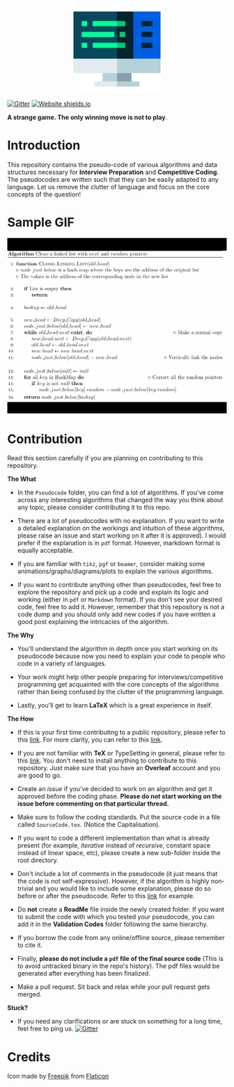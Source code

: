 <p align="center">
  <img width="200" height="200" src="Images/Icon.png">
</p>

[![Gitter](https://badges.gitter.im/algorithmic-pseudocode/community.svg)](https://gitter.im/algorithmic-pseudocode/community?utm_source=badge&utm_medium=badge&utm_campaign=pr-badge) [![Website shields.io](https://img.shields.io/website-up-down-green-red/http/shields.io.svg)](https://just-a-visitor.github.io/) 

**A strange game. The only winning move is not to play**.

# Introduction
This repository contains the pseudo-code of various algorithms and data structures necessary for **Interview Preparation** and **Competitive Coding**. The pseudocodes are written such that they can be easily adapted to any language. Let us remove the clutter of language and focus on the core concepts of the question!


# Sample GIF
![Images](Images/Sample.gif)

# Contribution
Read this section carefully if you are planning on contributing to this repository. 

**The What**

* In the `Pseudocode` folder, you can find a lot of algorithms. If you've come across any interesting algorithms that changed the way you think about any topic, please consider contributing it to this repo.

* There are a lot of pseudocodes with no explanation. If you want to write a detailed explanation on the workings and intuition of these algorithms, please raise an issue and start working on it after it is approved). I would prefer if the explanation is in `pdf` format. However, markdown format is equally acceptable.

* If you are familiar with `tikz`, `pgf` or `beamer`, consider making some animations/graphs/diagrams/plots to explain the various algorithms.

* If you want to contribute anything other than pseudocodes, feel free to explore the repository and pick up a code and explain its logic and working (either in `pdf` or `Markdown` format).  If you don't see your desired code, feel free to add it. However, remember that this repository is not a code dump and you should only add new codes if you have written a good post explaining the intricacies of the algorithm.

**The Why**

* You'll understand the algorithm in depth once you start working on its pseudocode because now you need to explain your code to people who code in a variety of languages. 

* Your work might help other people preparing for interviews/competitive programming get acquainted with the core concepts of the algorithms rather than being confused by the clutter of the programming language.

* Lastly, you'll get to learn **LaTeX** which is a great experience in itself. 

**The How**

* If this is your first time contributing to a public repository, please refer to this [link](https://akrabat.com/the-beginners-guide-to-contributing-to-a-github-project/). For more clarity, you can refer to this [link](https://github.com/MarcDiethelm/contributing).

* If you are not familiar with **TeX** or TypeSetting in general, please refer to this [link](https://www.overleaf.com/learn/latex/Learn_LaTeX_in_30_minutes). You don't need to install anything to contribute to this repository. Just make sure that you have an **Overleaf** account and you are good to go.

* Create an _issue_ if you've decided to work on an algorithm and get it approved before the coding phase. **Please do not start working on the issue before commenting on that particular thread.**

* Make sure to follow the coding standards. Put the source code in a file called `SourceCode.tex`. (Notice the Capitalisation).

* If you want to code a different implementation than what is already present (for example, _iterative_ instead of _recursive_, constant space instead of linear space, etc), please create a new sub-folder inside the root directory.

* Don't include a lot of comments in the pseudocode (it just means that the code is not self-expressive). However, if the algorithm is highly non-trivial and you would like to include some explanation, please do so before or after the pseudocode. Refer to this [link](Pseudocode/Heaps/Median%20in%20a%20Stream%20of%20Integers/Median%20in%20Stream.pdf) for example. 

* Do **not** create a **ReadMe** file inside the newly created folder. If you want to submit the code with which you tested your pseudocode, you can add it in the **Validation Codes** folder following the same hierarchy.

* If you borrow the code from any online/offline source, please remember to cite it.

* Finally, **please do not include a `pdf` file of the final source code** (This is to avoid untracked binary in the repo's history). The pdf files would be generated after everything has been finalized.

* Make a pull request. Sit back and relax while your pull request gets merged.

**Stuck?**
  * If you need any clarifications or are stuck on something for a long time, feel free to ping us. [![Gitter](https://badges.gitter.im/algorithmic-pseudocode/community.svg)](https://gitter.im/algorithmic-pseudocode/community?utm_source=badge&utm_medium=badge&utm_campaign=pr-badge)


# Credits
Icon made by [Freepik](https://www.flaticon.com/authors/freepik) from [Flaticon](https://www.flaticon.com)
